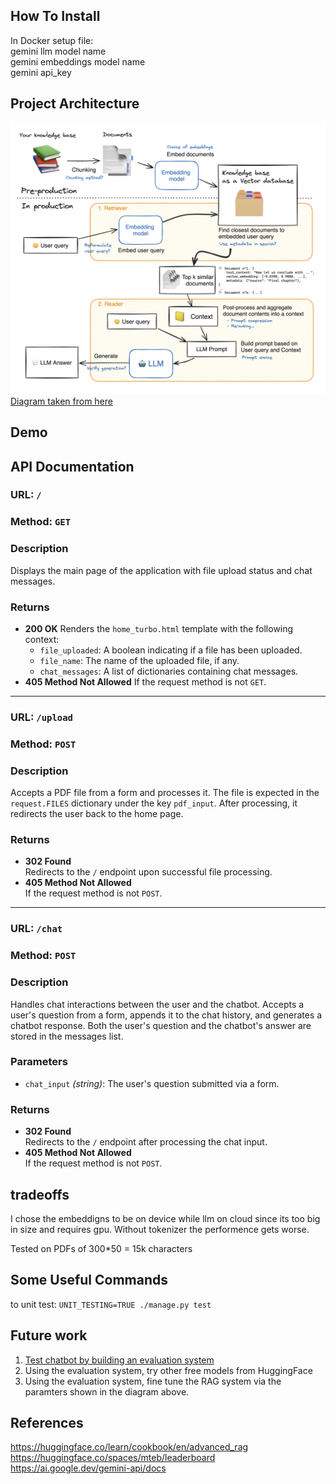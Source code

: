 ## How To Install
In Docker setup file:  
gemini llm model name  
gemini embeddings model name  
gemini api_key
## Project Architecture

![Project Architecture Diagram](media/RAG_workflow.png)
[Diagram taken from here](https://huggingface.co/learn/cookbook/en/advanced_rag9)

## Demo



## API Documentation

### **URL:** `/`  
### **Method:** `GET`

### Description
Displays the main page of the application with file upload status and chat messages.

### Returns
- **200 OK**
  Renders the `home_turbo.html` template with the following context:
  - `file_uploaded`: A boolean indicating if a file has been uploaded.
  - `file_name`: The name of the uploaded file, if any.
  - `chat_messages`: A list of dictionaries containing chat messages.
- **405 Method Not Allowed**
  If the request method is not `GET`.

---

### **URL:** `/upload`  
### **Method:** `POST`

### Description
Accepts a PDF file from a form and processes it. The file is expected in the `request.FILES` dictionary under the key `pdf_input`. After processing, it redirects the user back to the home page.

### Returns
- **302 Found**  
  Redirects to the `/` endpoint upon successful file processing.
- **405 Method Not Allowed**  
  If the request method is not `POST`.

---

### **URL:** `/chat`  
### **Method:** `POST`

### Description
Handles chat interactions between the user and the chatbot. Accepts a user's question from a form, appends it to the chat history, and generates a chatbot response. Both the user's question and the chatbot's answer are stored in the messages list.

### Parameters
- `chat_input` *(string)*: The user's question submitted via a form.

### Returns
- **302 Found**  
  Redirects to the `/` endpoint after processing the chat input.
- **405 Method Not Allowed**  
  If the request method is not `POST`.

## tradeoffs
I chose the embeddigns to be on device while llm on cloud since its too big in size and requires gpu.
Without tokenizer the performence gets worse.

Tested on PDFs of 300*50 = 15k characters

## Some Useful Commands

to unit test: `UNIT_TESTING=TRUE ./manage.py test`

## Future work
1. [Test chatbot by building an evaluation system](https://huggingface.co/learn/cookbook/en/rag_evaluation) 
1. Using the evaluation system, try other free models from HuggingFace
1. Using the evaluation system, fine tune the RAG system via the paramters shown in the diagram above.

## References
https://huggingface.co/learn/cookbook/en/advanced_rag
https://huggingface.co/spaces/mteb/leaderboard
https://ai.google.dev/gemini-api/docs